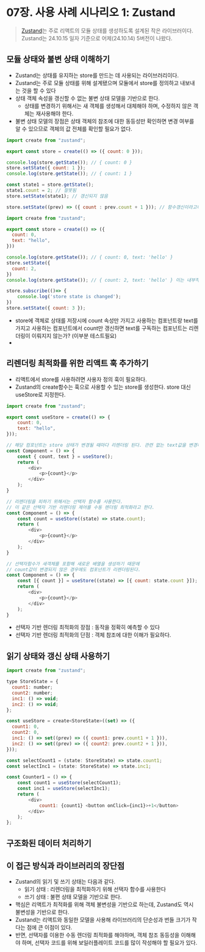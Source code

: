 # 07장. 사용 사례 시나리오 1: Zustand

> [Zustand](https://github.com/pmndrs/zustand)는 주로 리액트의 모듈 상태를 생성하도록 설계된 작은 라이브러이다.
> Zustand는 24.10.15 일자 기준으로 어제(24.10.14) 5버전이 나왔다.

## 모듈 상태와 불변 상태 이해하기
- Zustand는 상태를 유지하는 store를 만드는 데 사용되는 라이브러리이다.
- Zustand는 주로 모듈 상태를 위해 설계됐으며 모듈에서 store를 정의하고 내보내는 것을 할 수 있다
- 상태 객체 속성을 갱신할 수 없는 불변 상태 모델을 기반으로 한다.
  - 상태를 변경하기 위해서는 새 객체를 생성해서 대체해야 하며, 수정하지 않은 객체는 재사용해야 한다.
- 불변 상태 모델의 장점은 상태 객체의 참조에 대한 동등성만 확인하면 변경 여부를 알 수 있으므로 객체의 값 전체를 확인할 필요가 없다.

```javascript
import create from "zustand";

export const store = create(() => ({ count: 0 }));

console.log(store.getState()); // { count: 0 }
store.setState({ count: 1 });
console.log(store.getState()); // { count: 1 }

const state1 = store.getState();
state1.count = 2; // 잘못됨
store.setState(state1); // 갱신되지 않음

store.setState((prev) => ({ count : prev.count + 1 })); // 함수갱신이라고하며, 이전상태를 이용해 상태를 변경할수있다.
```

```javascript
import create from "zustand";

export const store = create(() => ({
  count: 0,
  text: "hello",
}))

console.log(store.getState()); // { count: 0, text: 'hello' }
store.setState({
  count: 2,
})
console.log(store.getState()); // { count: 2, text: 'hello' } 이는 내부적으로 Object.assign()으로 구현된다.

store.subscribe(()=> {
    console.log('store state is changed');
})
store.setState({ count: 3 });
```
- store에 객체로 상태를 저장시에 count 속성만 가지고 사용하는 컴포넌트랑 text를 가지고 사용하는 컴포넌트에서 count만 갱신하면 text를 구독하는 컴포넌트는 리렌더링이 이뤄지지 않는가? (이부분 테스트필요)
- 

## 리렌더링 최적화를 위한 리액트 훅 추가하기
- 리액트에서 store를 사용하려면 사용자 정의 훅이 필요하다.
- Zustand의 create함수는 훅으로 사용할 수 있는 store를 생성한다. store 대신 useStore로 지정한다.

```javascript
import create from "zustand";

export const useStore = create(() => {
    count: 0,
    text: "hello",
}));

// 해당 컴포넌트는 store 상태가 변경될 때마다 리렌더링 된다. 관련 없는 text값을 변경하더라도 리렌더링이 된다.
const Component = () => {
    const { count, text } = useStore();
    return (
        <div>
            <p>{count}</p>
        </div>
    );
}

// 리렌더링을 피하기 위해서는 선택자 함수를 사용한다.
// 이 같은 선택자 기반 리렌더링 제어를 수동 렌더링 최적화라고 한다.
const Component = () => {
    const count = useStore((state) => state.count);
    return (
        <div>
            <p>{count}</p>
        </div>
    );
}

// 선택자함수가 새객체를 포함해 새로운 배열을 생성하기 때문에 
// count값이 변경되지 않은 경우에도 컴포넌트가 리렌더링된다.
const Component = () => {
    const [{ count }] = useStore((state) => [{ count: state.count }]);
    return (
        <div>
            <p>{count}</p>
        </div>
    );
}
```
- 선택자 기반 렌더링 최적화의 장점 : 동작을 정확히 예측할 수 있다
- 선택자 기반 렌더링 최적화의 단점 : 객체 참조에 대한 이해가 필요하다.

## 읽기 상태와 갱신 상태 사용하기

```javascript
import create from "zustand";

type StoreState = {
  count1: number;
  count2: number;
  inc1: () => void;
  inc2: () => void;
};

const useStore = create<StoreState>((set) => ({
  count1: 0,
  count2: 0,
  inc1: () => set((prev) => ({ count1: prev.count1 + 1 })),
  inc2: () => set((prev) => ({ count2: prev.count2 + 1 })),
}));

const selectCount1 = (state: StoreState) => state.count1;
const selectInc1 = (state: StoreState) => state.inc1;

const Counter1 = () => {
    const count1 = useStore(selectCount1);
    const inc1 = useStore(selectInc1);
    return (
        <div>
            count1: {count1} <button onClick={inc1}>+1</button>
        </div>
    );
};
```
## 구조화된 데이터 처리하기

## 이 접근 방식과 라이브러리의 장단점
- Zustand의 읽기 및 쓰기 상태는 다음과 같다.
  - 읽기 상태 : 리렌더링을 최적화하기 위해 선택자 함수를 사용한다
  - 쓰기 상태 : 불편 상태 모델을 기반으로 한다.
- 핵심은 리액트가 최적화를 위해 객체 불변성을 기반으로 하는데, Zustand도 역시 불변성을 기반으로 한다.
- Zustand는 리액트와 동일한 모델을 사용해 라이브러리의 단순성과 번들 크기가 작다는 점에 큰 이점이 있다.
- 반면, 선택자를 이용한 수동 렌더링 최적화를 해야하며, 객체 참조 동등성을 이해해야 하며, 선택자 코드를 위해 보일러플레이트 코드를 많이 작성해야 할 필요가 있다.


